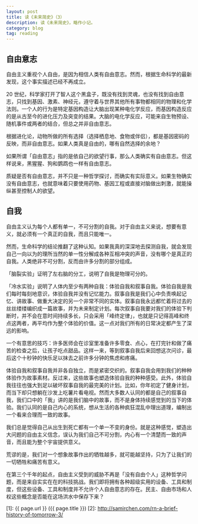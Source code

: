 ```yaml
---
layout: post
title: 读《未来简史》（3）
description: 读《未来简史》，略作小记。
category: blog
tag: reading
---
```


## 自由意志

自由主义重视个人自由，是因为相信人类有自由意志。然而，根据生命科学的最新发现，这个事实描述已经不再成立。

20 世纪，科学家打开了智人这个黑盒子，既没有找到灵魂，也没有找到自由意志，只找到基因、激素、神经元，遵守着与世界其他所有事物都相同的物理和化学法则。一个人的行为是特定基因构造让大脑出现某种电化学反应，而基因构造反应的是从古至今的进化压力及突变的结果。大脑的电化学反应，可能来自生物预设、随机事件或两者的结合，但总之并非自由意志。

根据进化论，动物所做的所有选择（选择栖息地、食物或伴侣），都是基因密码的反映，而非自由意志。如果人类真是自由的，哪有自然选择的余地？

如果所谓「自由意志」指的是依自己的欲望行事，那么人类确实有自由意志。但这样说来，黑猩猩、狗和鹦鹉也一样有自由意志。


质疑是否有自由意志，并不只是一种哲学探讨，而确实有实际意义。如果生物确实没有自由意志，也就意味着只要使用药物、基因工程或直接对脑做出刺激，就能操纵甚至控制人的欲望。


## 自我

自由主义认为每个人都有单一，不可分割的自我。对于自由主义来说，想要有意义，就必须有一个真正的自我，而且只能唯一。

然而，生命科学的结论推翻了这种认知。如果我真的深深地去探测自我，就会发现自己一向以为的理所当然的单一性分解成各种互相冲突的声音，没有哪个是真正的自我。人类绝非不可分割，反而由许多分割的部分组成。

「脑裂实验」证明了左右脑的分工，说明了自我是物理可分的。

「冷水实验」说明了人体内至少有两种自我：体验自我和叙事自我。体验自我是我们每时每刻地意识，体验自我并没有记忆能力。叙事自我是我们心中负责唤起记忆、讲故事、做重大决定的另一个非常不同的实体。叙事自我永远都忙着将过去的丝丝缕缕编织成一篇故事，并为未来制定计划。每次叙事自我要对我们的体验下判断时，并不会在意时间持续多长，只会采用「峰终定律」，也就是只记得高峰和终点这两者，再平均作为整个体验的价值。这一点对我们所有的日常决定都产生了深远的影响。

一个有意思的技巧：许多医师会在诊室里准备许多零食、点心，在打完针和做了痛苦的检查之后，让孩子吃点甜品。这样一来，等到叙事自我后来回想这次问诊，最后这个十秒钟的快乐足以抹去之前许多分钟的焦虑和疼痛。


体验自我和叙事自我并非各自独立，而是紧密交织的。叙事自我会用到我们的种种体验作为故事素材。反过来，这些故事也塑造体验自我的种种感受。此外，体验自我往往也强大到足以破坏叙事自我的最完美的计划。比如，你年初定了健身计划，而当下却只想躺在沙发上吃薯片看电视。然而大多数人认同的都是自己的叙事自我，我们口中的「我」讲的是我们脑中的故事，而不是身体持续感觉到的当下的体验。我们认同的是自己内心的系统，想从生活的各种疯狂混乱中理出道理，编制出一个看来合理而一致的故事。

我们总是觉得自己从出生到死亡都有一个单一不变的身份。就是这种感觉，塑造出大问题的自由主义信念，误认为我们自己不可分割，内心有一个清楚而一致的声音，而且能为整个宇宙提供意义。


荒谬的是，我们对一个想象故事作出的牺牲越多，就可能越坚持，只为了让我们的一切牺牲和痛苦有意义。

在第三个千年的起点，自由主义受到的威胁不再是「没有自由个人」这种哲学问题，而是来自实实在在的科技挑战。我们即将拥有各种超级实用的设备、工具和制度，但这些设备、工具和制度并不允许个人自由意志的存在。民主、自由市场和人权这些概念是否能在这场洪水中保存下来？





















[SamirChen]: http://www.samirchen.com "SamirChen"
[1]: {{ page.url }} ({{ page.title }})
[2]: http://samirchen.com/rn-a-brief-history-of-tomorrow-3/